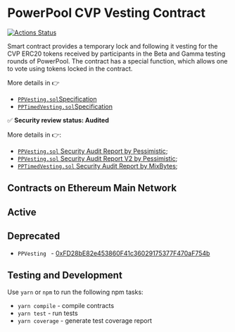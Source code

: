 # PowerPool CVP Vesting Contract

[![Actions Status](https://github.com/powerpool-finance/cvp-vesting-contract/workflows/CI/badge.svg)](https://github.com/powerpool-finance/cvp-vesting-contract/actions)

Smart contract provides a temporary lock and following it vesting for the CVP ERC20 tokens received by participants in the Beta and Gamma testing rounds of PowerPool. The contract has a special function, which allows one to vote using tokens locked in the contract.

More details in 👉 
- [`PPVesting.sol`Specification](https://github.com/powerpool-finance/powerpool-docs/blob/master/specifications/ppVesting.md)
- [`PPTimedVesting.sol`Specification](https://github.com/powerpool-finance/powerpool-docs/blob/master/specifications/PPTimedVesting.md)

✅ **Security review status: Audited**

More details in 👉: 
- [`PPVesting.sol` Security Audit Report by Pessimistic](https://github.com/powerpool-finance/powerpool-docs/blob/master/audits/powerPool-vesting-security.pdf);
- [`PPVesting.sol` Security Audit Report V2 by Pessimistic](https://github.com/powerpool-finance/powerpool-docs/blob/master/audits/powerPool-vestingV2-security.pdf);
- [`PPTimedVesting.sol` Security Audit Report by MixBytes](https://github.com/powerpool-finance/powerpool-docs/blob/master/audits/PPTimedVesting_MixBytes.pdf);

## Contracts on Ethereum Main Network

## Active

## Deprecated
- `PPVesting ` - [0xFD28bE82e453860F41c36029175377F470aF754b](https://etherscan.io/address/0xFD28bE82e453860F41c36029175377F470aF754b)

## Testing and Development

Use `yarn` or `npm` to run the following npm tasks:

- `yarn compile` - compile contracts
- `yarn test` - run tests
- `yarn coverage` - generate test coverage report
